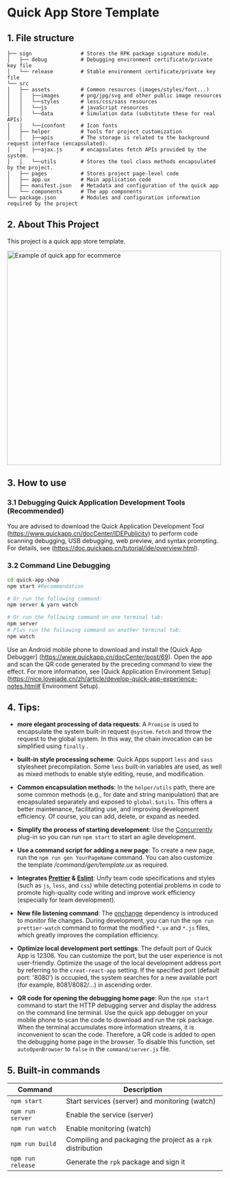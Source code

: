 # Quick App Store Template

## 1. File structure


```
├── sign                # Stores the RPK package signature module.
│   ├── debug           # Debugging environment certificate/private key file
│   └── release         # Stable environment certificate/private key file
└── src
│   ├── assets          # Common resources (images/styles/font...)
│   │   ├──images       # png/jpg/svg and other public image resources
│   │   └──styles       # less/css/sass resources
│   │   └──js           # javaScript resources
│   │   └──data         # Simulation data (substitute these for real APIs)
│   │   └──iconfont     # Icon fonts
│   ├── helper          # Tools for project customization
│   │   ├──apis         # The storage is related to the background request interface (encapsulated).
│   │   ├──ajax.js      # encapsulates fetch APIs provided by the system.
│   │   └──utils        # Stores the tool class methods encapsulated by the project.
│   ├── pages           # Stores project page-level code
│   ├── app.ux          # Main application code
│   ├── manifest.json   # Metadata and configuration of the quick app
│   └── components      # The app components
└── package.json        # Modules and configuration information required by the project
```

## 2. About This Project

This project is a quick app store template.

<img height="500" src="./images/ecommerce_quickapp.gif" alt="Example of quick app for ecommerce" />

## 3. How to use

### 3.1 Debugging Quick Application Development Tools (Recommended)

You are advised to download the Quick Application Development Tool (https://www.quickapp.cn/docCenter/IDEPublicity) to perform code scanning debugging, USB debugging, web preview, and syntax prompting. For details, see (https://doc.quickapp.cn/tutorial/ide/overview.html).

### 3.2 Command Line Debugging
```bash
cd quick-app-shop
npm start #Recommendation

# Or run the following command:
npm server & yarn watch

# Or run the following command on one terminal tab:
npm server
# Plus run the following command on another terminal tab:
npm watch

```

Use an Android mobile phone to download and install the [Quick App Debugger] (https://www.quickapp.cn/docCenter/post/69). Open the app and scan the QR code generated by the preceding command to view the effect. For more information, see [Quick Application Environment Setup] (https://nice.lovejade.cn/zh/article/develop-quick-app-experience-notes.html# Environment Setup).


## 4. Tips:

- **more elegant processing of data requests**: A `Promise` is used to encapsulate the system built-in request `@system.fetch` and throw the request to the global system. In this way, the chain invocation can be simplified using  `finally` .

- **built-in style processing scheme**: Quick Apps support `less` and `sass` stylesheet precompilation. Some `less` built-in variables are used, as well as mixed methods to enable style editing, reuse, and modification.

- **Common encapsulation methods**: In the `helper/utils` path, there are some common methods (e.g., for date and string manipulation) that are encapsulated separately and exposed to `global.$utils`. This offers a better maintenance, facilitating use, and improving development efficiency. Of course, you can add, delete, or expand as needed.

- **Simplify the process of starting development**: Use the [Concurrently](https://github.com/kimmobrunfeldt/concurrently) plug-in so you can run `npm start` to start an agile development.

- **Use a command script for adding a new page**: To create a new page, run the `npm run gen YourPageName` command. You can also customize the template */command/gen/template.ux* as required.

- **Integrates [Prettier](https://prettier.io/) & [Eslint](https://eslint.org/)**: Unify team code specifications and styles (such as `js`, `less`, and `css`) while detecting potential problems in code to promote high-quality code writing and improve work efficiency (especially for team development).

- **New file listening command**: The [onchange](https://github.com/Qard/onchange) dependency is introduced to monitor file changes. During development, you can run the `npm run prettier-watch` command to format the modified `*.ux` and `*.js` files, which greatly improves the compilation efficiency.

- **Optimize local development port settings**: The default port of Quick App is 12306. You can customize the port, but the user experience is not user-friendly. Optimize the usage of the local development address port by referring to the `creat-react-app` setting. If the specified port (default port: '8080') is occupied, the system searches for a new available port (for example, 8081/8082/...) in ascending order.

- **QR code for opening the debugging home page**: Run the `npm start` command to start the HTTP debugging server and display the address on the command line terminal. Use the quick app debugger on your mobile phone to scan the code to download and run the rpk package. When the terminal accumulates more information streams, it is inconvenient to scan the code. Therefore, a QR code is added to open the debugging home page in the browser. To disable this function, set `autoOpenBrowser` to `false` in the `command/server.js` file.

## 5. Built-in commands

| Command | Description |
| --- | --- | 
| `npm start` | Start services (server) and monitoring (watch) |
| `npm run server`| Enable the service (server) | 
| `npm run watch` | Enable monitoring (watch) | 
| `npm run build`| Compiling and packaging the project as a `rpk` distribution |
| `npm run release`| Generate the `rpk` package and sign it |


